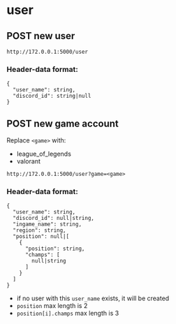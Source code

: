 # user
## POST new user
```
http://172.0.0.1:5000/user
```
### Header-data format:
```
{
  "user_name": string,
  "discord_id": string|null
}
```
## POST new game account
Replace `<game>` with:
  - league_of_legends
  - valorant
```
http://172.0.0.1:5000/user?game=<game>
```
### Header-data format:
```
{
  "user_name": string,
  "discord_id": null|string,
  "ingame_name": string,
  "region": string,
  "position": null|[
    {
      "position": string,
      "champs": [
        null|string
      ]
    }
  ]
}
```
- if no user with this `user_name` exists, it will be created
- `position` max length is 2
- `position[i].champs` max length is 3
